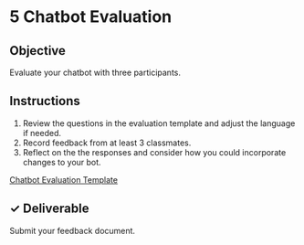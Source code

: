 # 5 Chatbot Evaluation

## Objective

Evaluate your chatbot with three participants.

## Instructions

1. Review the questions in the evaluation template and adjust the language if needed.
2. Record feedback from at least 3 classmates. 
3. Reflect on the the responses and consider how you could incorporate changes to your bot.

[Chatbot Evaluation Template](https://docs.google.com/document/d/1---V5FcA3ezptla5tpiMKSojIVNN02wOziEklKlCqo0/edit?usp=sharing)

## ✓ Deliverable

Submit your feedback document.

